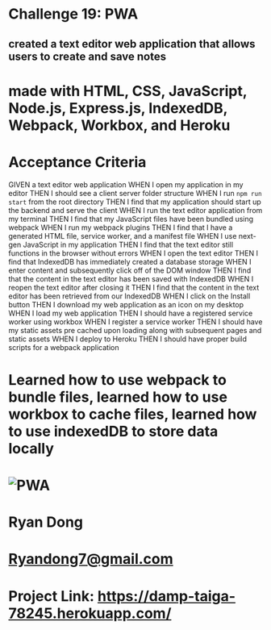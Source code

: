# Challenge 19: PWA

## created a text editor web application that allows users to create and save notes

# made with HTML, CSS, JavaScript, Node.js, Express.js, IndexedDB, Webpack, Workbox, and Heroku

# Acceptance Criteria
GIVEN a text editor web application
WHEN I open my application in my editor
THEN I should see a client server folder structure
WHEN I run `npm run start` from the root directory
THEN I find that my application should start up the backend and serve the client
WHEN I run the text editor application from my terminal
THEN I find that my JavaScript files have been bundled using webpack
WHEN I run my webpack plugins
THEN I find that I have a generated HTML file, service worker, and a manifest file
WHEN I use next-gen JavaScript in my application
THEN I find that the text editor still functions in the browser without errors
WHEN I open the text editor
THEN I find that IndexedDB has immediately created a database storage
WHEN I enter content and subsequently click off of the DOM window
THEN I find that the content in the text editor has been saved with IndexedDB
WHEN I reopen the text editor after closing it
THEN I find that the content in the text editor has been retrieved from our IndexedDB
WHEN I click on the Install button
THEN I download my web application as an icon on my desktop
WHEN I load my web application
THEN I should have a registered service worker using workbox
WHEN I register a service worker
THEN I should have my static assets pre cached upon loading along with subsequent pages and static assets
WHEN I deploy to Heroku
THEN I should have proper build scripts for a webpack application

# Learned how to use webpack to bundle files, learned how to use workbox to cache files, learned how to use indexedDB to store data locally

# ![PWA](/challenge-19-pwa/local.png)

# Ryan Dong

# Ryandong7@gmail.com
 
# Project Link: https://damp-taiga-78245.herokuapp.com/
